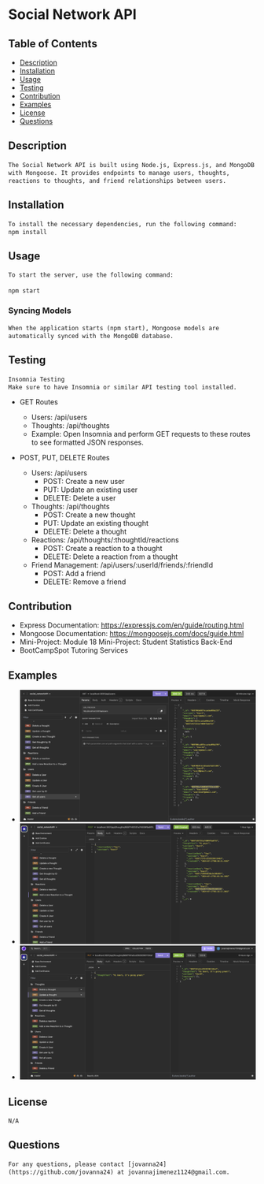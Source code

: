 # Social Network API

## Table of Contents 
- [Description](#description) 
- [Installation](#installation)
- [Usage](#usage)
- [Testing](#testing)
- [Contribution](#contribution)
- [Examples](#examples)
- [License](#license)
- [Questions](#questions)

## Description <a name="description"></a>
    The Social Network API is built using Node.js, Express.js, and MongoDB with Mongoose. It provides endpoints to manage users, thoughts, reactions to thoughts, and friend relationships between users.

## Installation <a name="installation"></a>
    To install the necessary dependencies, run the following command: 
    npm install


## Usage <a name="usage"></a>
    To start the server, use the following command:

    npm start

### Syncing Models
    When the application starts (npm start), Mongoose models are automatically synced with the MongoDB database.

## Testing <a mame="testing"></a>
    Insomnia Testing
    Make sure to have Insomnia or similar API testing tool installed.

- GET Routes
    - Users: /api/users
    - Thoughts: /api/thoughts
    - Example: Open Insomnia and perform GET requests to these routes to see formatted JSON responses.

- POST, PUT, DELETE Routes
    - Users: /api/users
        - POST: Create a new user
        - PUT: Update an existing user
        - DELETE: Delete a user
    - Thoughts: /api/thoughts
        - POST: Create a new thought
        - PUT: Update an existing thought
        - DELETE: Delete a thought
    - Reactions: /api/thoughts/:thoughtId/reactions
        - POST: Create a reaction to a thought
        - DELETE: Delete a reaction from a thought
    - Friend Management: /api/users/:userId/friends/:friendId
        - POST: Add a friend
        - DELETE: Remove a friend

## Contribution <a name="contribution"></a>
- Express Documentation: https://expressjs.com/en/guide/routing.html
- Mongoose Documentation: https://mongoosejs.com/docs/guide.html
- Mini-Project: Module 18 Mini-Project: Student Statistics Back-End
- BootCampSpot Tutoring Services

## Examples <a name="examples"></a> 
- ![getUsers](image.png)
- ![postReaction](image-1.png)
- ![updateThought](image-2.png)

## License <a name="license"></a>
    N/A

## Questions <a name="questions"></a>
    For any questions, please contact [jovanna24](https://github.com/jovanna24) at jovannajimenez1124@gmail.com.